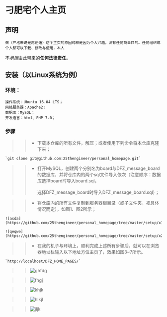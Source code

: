 # 刁肥宅个人主页

## 声明

	做（严格来说是再创造）这个主页的原因纯粹是因为个人兴趣，没有任何商业目的。任何组织或个人都可以下载、修改与使用，本人
不*承担*由此带来的**任何法律责任**。

## 安装（以Linux系统为例）

### 环境：
	操作系统：Ubuntu 16.04 LTS；
	网络服务器：Apache2；
	数据库：MySQL；
	开发语言：html、PHP 7.0；

### 步骤

>>* 下载本仓库的所有文件，解压；或者使用下列命令将本仓库克隆下来；

	`git clone git@github.com:25thengineer/personal_homepage.git`

>>* 打开MySQL，创建两个分别名为board与DFZ_message_board的数据库，并将仓库内的两个sql文件导入依次（注意顺序：数据库选择board时导入board.sql，<br></br>选择DFZ_message_board时导入DFZ_message_board.sql）；

>>* 将仓库内的所有文件复制到服务器根目录（或子文件夹，视具体情况而定），如图1、图2所示；

	![asda](https://github.com/25thengineer/personal_homepage/tree/master/setup/x1.png)

	![qeqwe](https://github.com/25thengineer/personal_homepage/tree/master/setup/x2.png)

>>* 在我的机子与环境上，顺利完成上述所有步骤后，就可以在浏览器地址栏输入以下地址方位主页了，效果如图3~7所示。

	`http://localhost/DFZ_HOME_PAGES/`
	
>>![ghfdg](https://github.com/25thengineer/personal_homepage/tree/master/setup/x3.png)
	
>>![fhgj](https://github.com/25thengineer/personal_homepage/tree/master/setup/x4.png)
	
>>![khjk](https://github.com/25thengineer/personal_homepage/tree/master/setup/x5.png)
	
>>![hlkjl](https://github.com/25thengineer/personal_homepage/tree/master/setup/x6.png)
	
>>![jljk](https://github.com/25thengineer/personal_homepage/tree/master/setup/x7.png)

